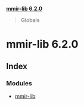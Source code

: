 **[mmir-lib 6.2.0](README.md)**

> Globals

# mmir-lib 6.2.0

## Index

### Modules

* [mmir-lib](modules/mmir_lib.md)
